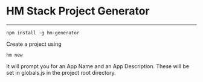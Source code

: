 # HM Stack Project Generator
---

```
npm install -g hm-generator
```

Create a project using

```
hm new
```

It will prompt you for an App Name and an App Description. These will be set in globals.js in the project root directory.